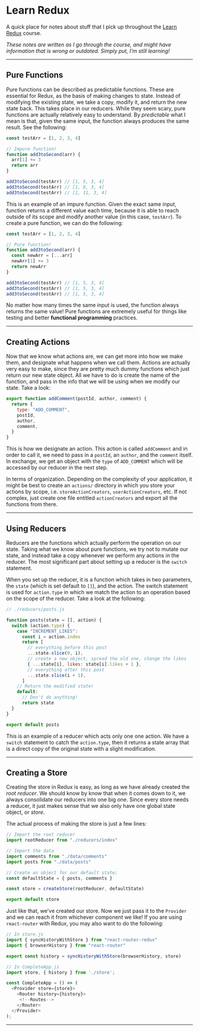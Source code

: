 # Learn Redux

A quick place for notes about stuff that I pick up throughout the [Learn Redux](learnredux.com) course.

_These notes are written as I go through the course, and might have information that is wrong or outdated. Simply put, I'm still learning!_

---

## Pure Functions

Pure functions can be described as predictable functions. These are essential for Redux, as the basis of making changes to state. Instead of modifying the existing state, we take a copy, modify it, and return the new state back. This takes place in our reducers. While they seem scary, pure functions are actually relatively easy to understand. By _predictable_ what I mean is that, given the same input, the function always produces the same result. See the following:

```js
const testArr = [1, 2, 3, 4]

// Impure function!
function add3toSecond(arr) {
  arr[1] += 3
  return arr
}

add3toSecond(testArr) // [1, 5, 3, 4]
add3toSecond(testArr) // [1, 8, 3, 4]
add3toSecond(testArr) // [1, 11, 3, 4]
```

This is an example of an impure function. Given the exact same input, function returns a different value each time, because it is able to reach outside of its scope and modify another value (in this case, `testArr`). To create a pure function, we can do the following:

```js
const testArr = [1, 2, 3, 4]

// Pure function!
function add3toSecond(arr) {
  const newArr = [...arr]
  newArr[1] += 3
  return newArr
}

add3toSecond(testArr) // [1, 5, 3, 4]
add3toSecond(testArr) // [1, 5, 3, 4]
add3toSecond(testArr) // [1, 5, 3, 4]
```

No matter how many times the same input is used, the function always returns the same value! Pure functions are extremely useful for things like testing and better **functional programming** practices.

---

## Creating Actions

Now that we know what actions are, we can get more into how we make them, and designate what happens when we call them. Actions are actually very easy to make, since they are pretty much dummy functions which just return our new state object. All we have to do is create the name of the function, and pass in the info that we will be using when we modify our state. Take a look:

```js
export function addComment(postId, author, comment) {
  return {
    type: "ADD_COMMENT",
    postId,
    author,
    comment,
  }
}
```

This is how we designate an action. This action is called `addComment` and in order to call it, we need to pass in a `postId`, an `author`, and the `comment` itself. In exchange, we get an object with the `type` of `ADD_COMMENT` which will be accessed by our reducer in the next step.

In terms of organization. Depending on the complexity of your application, it might be best to create an `actions/` directory in which you store your actions by scope, i.e. `storeActionCreators`, `userActionCreators`, etc. If not complex, just create one file entitled `actionCreators` and export all the functions from there.

---

## Using Reducers

Reducers are the functions which actually perform the operation on our state. Taking what we know about pure functions, we try not to mutate our state, and instead take a copy whenever we perform any actions in the reducer. The most significant part about setting up a reducer is the `switch` statement.

When you set up the reducer, it is a function which takes in two parameters, the `state` (which is set default to `[]`), and the action. The switch statement is used for `action.type` in which we match the action to an operation based on the scope of the reducer. Take a look at the following:

```js
// ./reducers/posts.js

function posts(state = [], action) {
  switch (action.type) {
    case "INCREMENT_LIKES":
      const i = action.index
      return [
        // everything before this post
        ...state.slice(0, i),
        // create a new object, spread the old one, change the likes
        { ...state[i], likes: state[i].likes + 1 },
        // everything after this post
        ...state.slice(i + 1),
      ]
    // Return the modified state!
    default:
      // Don't do anything!
      return state
  }
}

export default posts
```

This is an example of a reducer which acts only one one action. We have a `switch` statement to catch the `action.type`, then it returns a state array that is a direct copy of the original state with a slight modification.

---

## Creating a Store

Creating the store in Redux is easy, as long as we have already created the _root reducer_. We should know by know that when it comes down to it, we always consolidate our reducers into one big one. Since every store needs a reducer, it just makes sense that we also only have one global state object, or _store_.

The actual process of making the store is just a few lines:

```js
// Import the root reducer
import rootReducer from "./reducers/index"

// Import the data
import comments from "./data/comments"
import posts from "./data/posts"

// Create an object for our default state;
const defaultState = { posts, comments }

const store = createStore(rootReducer, defaultState)

export default store
```

Just like that, we've created our store. Now we just pass it to the `Provider` and we can reach it from whichever component we like! If you are using `react-router` with Redux, you may also want to do the following:

```js
// In store.js
import { syncHistoryWithStore } from "react-router-redux"
import { browserHistory } from "react-router"

export const history = syncHistoryWithStore(browserHistory, store)
```

```js
// In CompleteApp.js
import store, { history } from './store';

const CompleteApp = () => (
  <Provider store={store}>
    <Router history={history}>
     <!--Routes-->
    </Router>
  </Provider>
);
```

---
